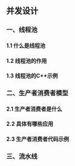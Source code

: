 ## 并发设计

### 一、线程池

#### 1.1 什么是线程池

#### 1.2 线程池的作用

#### 1.3 线程池的C++示例

### 二、生产者消费者模型

#### 2.1 生产者消费者是什么

#### 2.2 具体有哪些应用

#### 2.3 生产者消费者代码示例

### 三、流水线